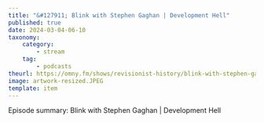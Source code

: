 ```yaml
---
title: "&#127911; Blink with Stephen Gaghan | Development Hell"
published: true
date: 2024-03-04-06-10
taxonomy:
    category:
        - stream
    tag:
        - podcasts
theurl: https://omny.fm/shows/revisionist-history/blink-with-stephen-gaghan-development-hell
image: artwork-resized.JPEG
template: item
---
```


Episode summary: Blink with Stephen Gaghan | Development Hell
